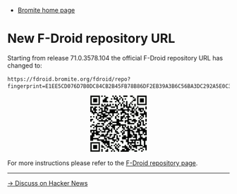 * [Bromite home page](/)

# New F-Droid repository URL

Starting from release 71.0.3578.104 the official F-Droid repository URL has changed to:

```
https://fdroid.bromite.org/fdroid/repo?fingerprint=E1EE5CD076D7B0DC84CB2B45FB78B86DF2EB39A3B6C56BA3DC292A5E0C3B9504
```

<center><a href="https://fdroid.bromite.org/fdroid/repo?fingerprint=E1EE5CD076D7B0DC84CB2B45FB78B86DF2EB39A3B6C56BA3DC292A5E0C3B9504"><img title="Bromite - Take back your browser! - F-Droid repository QR code" src="/assets/img/fdroid_repo_qrcode.png" width="128" alt="Bromite F-Droid Repository QR code" /></a></center>


For more instructions please refer to the [F-Droid repository page](https://www.bromite.org/fdroid).

---
[&rarr; Discuss on Hacker News](https://news.ycombinator.com/item?id=18732444)
